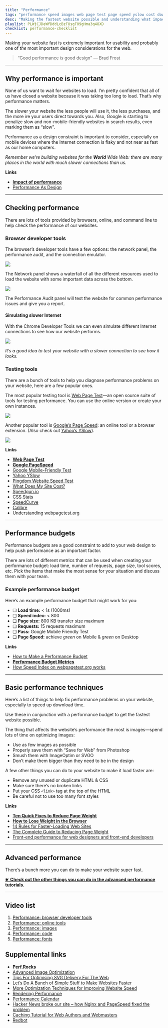 ```yaml
---
title: "Performance"
tags: "performance speed images web page test page speed yslow cost download time mobile friendly validation"
desc: "Making the fastest website possible and understanding what impacts the speed of your website."
playlist: PLWjCJDeWfDddLcBzFUsgF09gHma3q48XD
checklist: performance-checklist
---
```


Making your website fast is extremely important for usability and probably one of *the* most important design considerations for the web.

> “Good performance *is* good design”
> — Brad Frost

---

## Why performance is important

None of us want to wait for websites to load. I’m pretty confident that all of us have closed a website because it was taking too long to load. That’s why performance matters.

The slower your website the less people will use it, the less purchases, and the more ire your users direct towards you. Also, Google is starting to penalize slow and non-mobile–friendly websites in search results, even marking them as “slow”.

Performance as a design constraint is important to consider, especially on mobile devices where the Internet connection is flaky and not near as fast as our home computers.

*Remember we’re building websites for the **World** Wide Web: there are many places in the world with much slower connections than us.*

**Links**

- **[Impact of performance](https://github.com/zenorocha/browser-diet/wiki/Impact-of-performance)**
- [Performance As Design](http://bradfrost.com/blog/post/performance-as-design/)

---

## Checking performance

There are lots of tools provided by browsers, online, and command line to help check the performance of our websites.

### Browser developer tools

The browser’s developer tools have a few options: the network panel, the performance audit, and the connection emulator.

![](network.jpg)

The Network panel shows a waterfall of all the different resources used to load the website with some important data across the bottom.

![](audit.jpg)

The Performance Audit panel will test the website for common performance issues and give you a report.

#### Simulating slower Internet

With the Chrome Developer Tools we can even simulate different Internet connections to see how our website performs.

![](connection.jpg)

*It’s a good idea to test your website with a slower connection to see how it looks.*

### Testing tools

There are a bunch of tools to help you diagnose performance problems on your website, here are a few popular ones.

The most popular testing tool is [Web Page Test](http://www.webpagetest.org/)—an open source suite of tools for testing performance. You can use the online version or create your own instances.

![](web-page-test.jpg)

Another popular tool is [Google’s Page Speed](https://developers.google.com/speed/pagespeed/): an online tool or a browser extension. (Also check out [Yahoo’s YSlow](http://yslow.org/)).

![](pagespeed.jpg)

**Links**

- **[Web Page Test](http://www.webpagetest.org/)**
- **[Google PageSpeed](https://developers.google.com/speed/pagespeed/)**
- [Google Mobile-Friendly Test](https://www.google.com/webmasters/tools/mobile-friendly/)
- [Yahoo YSlow](http://yslow.org/)
- [Pingdom Website Speed Test](http://tools.pingdom.com/fpt/)
- [What Does My Site Cost?](http://whatdoesmysitecost.com/)
- [Speedgun.io](http://speedgun.io/)
- [CSS Stats](http://cssstats.com/)
- [SpeedCurve](https://speedcurve.com/)
- [Calibre](https://calibreapp.com/)
- [Understanding webpagetest.org](http://www.sitepoint.com/video-understanding-webpagetest-org/)

---

## Performance budgets

Performance budgets are a good constraint to add to your web design to help push performance as an important factor.

There are lots of different metrics that can be used when creating your performance budget: load time, number of requests, page size, tool scores, etc. Pick the items that make the most sense for your situation and discuss them with your team.

### Example performance budget

Here’s an example performance budget that might work for you:

- ❏ **Load time:** < 1s (1000ms)
- ❏ **Speed index:** < 800
- ❏ **Page size:** 800 KB transfer size maximum
- ❏ **Requests:** 15 requests maximum
- ❏ **Pass:** Google Mobile Friendly Test
- ❏ **Page Speed:** achieve *green* on Mobile & *green* on Desktop

**Links**

- [How to Make a Performance Budget](http://danielmall.com/articles/how-to-make-a-performance-budget/)
- **[Performance Budget Metrics](http://timkadlec.com/2014/11/performance-budget-metrics/)**
- [How Speed Index on webpagetest.org works](https://sites.google.com/a/webpagetest.org/docs/using-webpagetest/metrics/speed-index)

---

## Basic performance techniques

Here’s a list of things to help fix performance problems on your website, especially to speed up download time.

Use these in conjunction with a performance budget to get the fastest website possible.

The thing that affects the website’s performance the most is images—spend lots of time on optimizing images:

- Use as few images as possible
- Properly save them with “Save for Web” from Photoshop
- Smush them with ImageOptim or SVGO
- Don’t make them bigger than they need to be in the design

A few other things you can do to your website to make it load faster are:

- Remove any unused or duplicate HTML & CSS
- Make sure there’s no broken links
- Put your CSS `<link>` tag at the top of the HTML
- Be careful not to use too many font styles

**Links**

- **[Ten Quick Fixes to Reduce Page Weight](http://www.sitepoint.com/ten-quick-fixes-reduce-page-weight/)**
- **[How to Lose Weight in the Browser](http://browserdiet.com/)**
- [14 Rules for Faster-Loading Web Sites](http://stevesouders.com/hpws/rules.php)
- [The Complete Guide to Reducing Page Weight](http://www.sitepoint.com/complete-guide-reducing-page-weight/)
- [Front-end performance for web designers and front-end developers](http://csswizardry.com/2013/01/front-end-performance-for-web-designers-and-front-end-developers/)

---

## Advanced performance

There’s a bunch more you can do to make your website super fast.

**[☛ Check out the other things you can do in the advanced performance tutorials.](/topics/advanced-performance/)**

---

## Video list

1. [Performance: browser developer tools](https://www.youtube.com/watch?v=8OGVUvrInWo&index=1&list=PLWjCJDeWfDddLcBzFUsgF09gHma3q48XD)
2. [Performance: online tools](https://www.youtube.com/watch?v=ifMHChSpZfE&index=2&list=PLWjCJDeWfDddLcBzFUsgF09gHma3q48XD)
3. [Performance: images](https://www.youtube.com/watch?v=bfkwvwK28Vs&list=PLWjCJDeWfDddLcBzFUsgF09gHma3q48XD&index=3)
4. [Performance: code](https://www.youtube.com/watch?v=fMJIgVrceUQ&index=4&list=PLWjCJDeWfDddLcBzFUsgF09gHma3q48XD)
5. [Performance: fonts](https://www.youtube.com/watch?v=wPKu4l9hWCE&index=5&list=PLWjCJDeWfDddLcBzFUsgF09gHma3q48XD)

## Supplemental links

- **[Perf.Rocks](http://www.perf.rocks/)**
- [Advanced Image Optimization](http://sixrevisions.com/web-development/advanced-image-optimization/)
- [Tips For Optimising SVG Delivery For The Web](http://calendar.perfplanet.com/2014/tips-for-optimising-svg-delivery-for-the-web/)
- [Let’s Do A Bunch of Simple Stuff to Make Websites Faster](https://speakerdeck.com/chriscoyier/lets-do-a-bunch-of-simple-stuff-to-make-websites-faster)
- [More Optimization Techniques for Improving Website Speed](http://sixrevisions.com/web-performance/improve-website-speed-02/)
- [Rendering Performance](https://developers.google.com/web/fundamentals/performance/rendering/)
- [Performance Calendar](http://calendar.perfplanet.com/)
- [Hacker News broke our site – how Nginx and PageSpeed fixed the problem](https://www.airport-parking-shop.co.uk/blog/hacker-news-broke-site-nginx-pagespeed-fixed-problem/)
- [Caching Tutorial for Web Authors and Webmasters](https://www.mnot.net/cache_docs/)
- [Redbot](https://redbot.org/)
